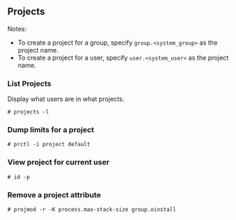 <!--
Categories:
  - solaris
Tags:
  - resource control
  - prctl
-->

## Projects ##

Notes:

- To create a project for a group, specify `group.<system_group>` as the project name.
- To create a project for a user, specify `user.<system_user>` as the project name.

### List Projects ###

Display what users are in what projects.

    # projects -l


### Dump limits for a project ###


    # prctl -i project default


### View project for current user ###


    # id -p

### Remove a project attribute ###


    # projmod -r -K process.max-stack-size group.oinstall


